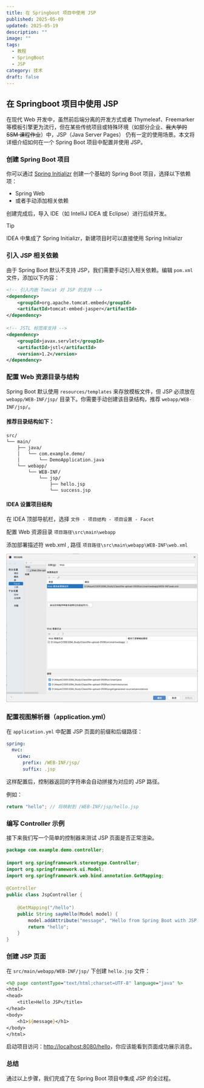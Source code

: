 ```yaml
---
title: 在 Springboot 项目中使用 JSP
published: 2025-05-09
updated: 2025-05-19
description: ""
image: ""
tags:
  - 教程
  - SpringBoot
  - JSP
category: 技术
draft: false
---
```


## 在 Springboot 项目中使用 JSP

在现代 Web 开发中，虽然前后端分离的开发方式或者 Thymeleaf、Freemarker 等模板引擎更为流行，但在某些传统项目或特殊环境（如部分企业、~~我大学的 SSM 课程作业~~）中，JSP（Java Server Pages） 仍有一定的使用场景。本文将详细介绍如何在一个 Spring Boot 项目中配置并使用 JSP。

### 创建 Spring Boot 项目

你可以通过 [Spring Initializr](https://start.spring.io/) 创建一个基础的 Spring Boot 项目，选择以下依赖项：

- Spring Web
- 或者手动添加相关依赖

创建完成后，导入 IDE（如 IntelliJ IDEA 或 Eclipse）进行后续开发。

> [!TIP]
> IDEA 中集成了 Spring Initializr，新建项目时可以直接使用 Spring Initializr

### 引入 JSP 相关依赖

由于 Spring Boot 默认不支持 JSP，我们需要手动引入相关依赖。编辑 `pom.xml` 文件，添加以下内容：

```xml
<!-- 引入内嵌 Tomcat 对 JSP 的支持 -->
<dependency>
    <groupId>org.apache.tomcat.embed</groupId>
    <artifactId>tomcat-embed-jasper</artifactId>
</dependency>

<!-- JSTL 标签库支持 -->
<dependency>
    <groupId>javax.servlet</groupId>
    <artifactId>jstl</artifactId>
    <version>1.2</version>
</dependency>
```

### 配置 Web 资源目录与结构

Spring Boot 默认使用 `resources/templates` 来存放模板文件，但 JSP 必须放在 `webapp/WEB-INF/jsp/` 目录下。你需要手动创建该目录结构，推荐 `webapp/WEB-INF/jsp/`。

#### 推荐目录结构如下：

```
src/
└── main/
    ├── java/
    │   └── com.example.demo/
    │       └── DemoApplication.java
    └── webapp/
        └── WEB-INF/
            └── jsp/
                ├── hello.jsp
                └── success.jsp
```

#### IDEA 设置项目结构

在 IDEA 顶部导航栏，选择 `文件 - 项目结构 - 项目设置 - Facet` 

配置 Web 资源目录 `项目路径\src\main\webapp`

添加部署描述符 web.xml , 路径 `项目路径\src\main\webapp\WEB-INF\web.xml`

![](assets/using-jsp-in-spring-boot/IMG-20250509124834115.png)

### 配置视图解析器（application.yml）

在 `application.yml` 中配置 JSP 页面的前缀和后缀路径：

```yaml
spring:
  mvc:
    view:
      prefix: /WEB-INF/jsp/
      suffix: .jsp
```

这样配置后，控制器返回的字符串会自动拼接为对应的 JSP 路径。

例如：

```java
return "hello"; // 将映射到 /WEB-INF/jsp/hello.jsp
```

### 编写 Controller 示例

接下来我们写一个简单的控制器来测试 JSP 页面是否正常渲染。

```java
package com.example.demo.controller;

import org.springframework.stereotype.Controller;
import org.springframework.ui.Model;
import org.springframework.web.bind.annotation.GetMapping;

@Controller
public class JspController {

    @GetMapping("/hello")
    public String sayHello(Model model) {
        model.addAttribute("message", "Hello from Spring Boot with JSP!");
        return "hello";
    }
}
```

### 创建 JSP 页面

在 `src/main/webapp/WEB-INF/jsp/` 下创建 `hello.jsp` 文件：

```jsp
<%@ page contentType="text/html;charset=UTF-8" language="java" %>
<html>
<head>
    <title>Hello JSP</title>
</head>
<body>
    <h1>${message}</h1>
</body>
</html>
```

启动项目访问：[http://localhost:8080/hello](http://localhost:8080/hello)，你应该能看到页面成功展示消息。

### 总结

通过以上步骤，我们完成了在 Spring Boot 项目中集成 JSP 的全过程。